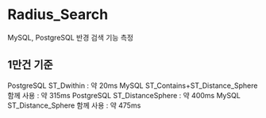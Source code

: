 # Radius_Search
MySQL, PostgreSQL 반경 검색 기능 측정

## 1만건 기준
PostgreSQL ST_Dwithin : 약 20ms
MySQL ST_Contains+ST_Distance_Sphere 함께 사용 : 약 315ms
PostgreSQL ST_DistanceSphere : 약 400ms
MySQL ST_Distance_Sphere 함께 사용 : 약 475ms

